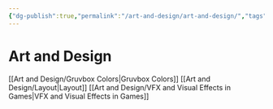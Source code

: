 ```yaml
---
{"dg-publish":true,"permalink":"/art-and-design/art-and-design/","tags":["Art","Design"],"noteIcon":1}
---
```



# Art and Design

[[Art and Design/Gruvbox Colors\|Gruvbox Colors]]
[[Art and Design/Layout\|Layout]]
[[Art and Design/VFX and Visual Effects in Games\|VFX and Visual Effects in Games]]
